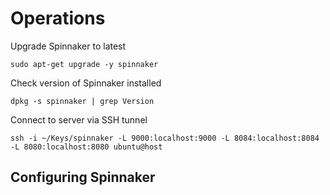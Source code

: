 # Operations

Upgrade Spinnaker to latest

```
sudo apt-get upgrade -y spinnaker
```

Check version of Spinnaker installed

```
dpkg -s spinnaker | grep Version
```

Connect to server via SSH tunnel

```
ssh -i ~/Keys/spinnaker -L 9000:localhost:9000 -L 8084:localhost:8084 -L 8080:localhost:8080 ubuntu@host
```

## Configuring Spinnaker


